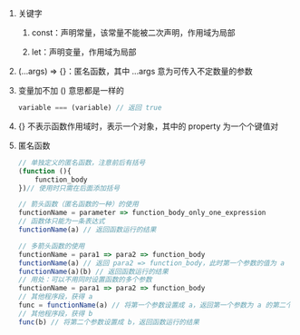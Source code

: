 1. 关键字
   
   1. const：声明常量，该常量不能被二次声明，作用域为局部
   
   2. let：声明变量，作用域为局部

2. (...args) => {}：匿名函数，其中 ...args 意为可传入不定数量的参数

3. 变量加不加 () 意思都是一样的
   
   ```js
   variable === (variable) // 返回 true
   ```

4. {} 不表示函数作用域时，表示一个对象，其中的 property 为一个个键值对

5. 匿名函数
   
   ```js
   // 单独定义的匿名函数，注意前后有括号
   (function (){
       function_body
   })// 使用时只需在后面添加括号
   
   // 箭头函数（匿名函数的一种）的使用
   functionName = parameter => function_body_only_one_expression
   // 函数体只能为一条表达式
   functionName(a) // 返回函数运行的结果
   
   // 多箭头函数的使用
   functionName = para1 => para2 => function_body
   functionName(a) // 返回 para2 => function_body，此时第一个参数的值为 a
   functionName(a)(b) // 返回函数运行的结果
   // 用处：可以不用同时设置函数的多个参数
   functionName = para1 => para2 => function_body
   // 其他程序段，获得 a
   func = functionName(a) // 将第一个参数设置成 a，返回第一个参数为 a 的第二个匿名函数
   // 其他程序段，获得 b
   func(b) // 将第二个参数设置成 b，返回函数运行的结果
   ```
